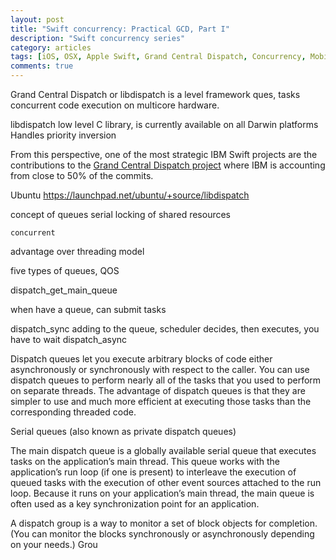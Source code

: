```yaml
---
layout: post
title: "Swift concurrency: Practical GCD, Part I"
description: "Swift concurrency series"
category: articles
tags: [iOS, OSX, Apple Swift, Grand Central Dispatch, Concurrency, Mobile Development]
comments: true
---
```


Grand Central Dispatch or libdispatch is a  level framework ques, tasks
concurrent code execution on multicore hardware.

libdispatch low level C library, is currently available on all Darwin platforms
Handles priority inversion

From this perspective, one of the most strategic IBM Swift projects are the contributions to the [Grand Central Dispatch project](https://github.com/apple/swift-corelibs-libdispatch) where IBM is accounting from close to 50% of the commits.

Ubuntu https://launchpad.net/ubuntu/+source/libdispatch

concept of queues
    serial
     locking of shared resources

    concurrent

advantage over threading model

five types of queues, QOS

dispatch_get_main_queue

when have a queue, can submit tasks

dispatch_sync
    adding to the queue, scheduler decides, then executes, you have to wait
dispatch_async


Dispatch queues let you execute arbitrary blocks of code either asynchronously or synchronously with respect to the caller. You can use dispatch queues to perform nearly all of the tasks that you used to perform on separate threads. The advantage of dispatch queues is that they are simpler to use and much more efficient at executing those tasks than the corresponding threaded code.

Serial queues (also known as private dispatch queues)


The main dispatch queue is a globally available serial queue that executes tasks on the application’s main thread. This queue works with the application’s run loop (if one is present) to interleave the execution of queued tasks with the execution of other event sources attached to the run loop. Because it runs on your application’s main thread, the main queue is often used as a key synchronization point for an application.


A dispatch group is a way to monitor a set of block objects for completion. (You can monitor the blocks synchronously or asynchronously depending on your needs.) Grou

